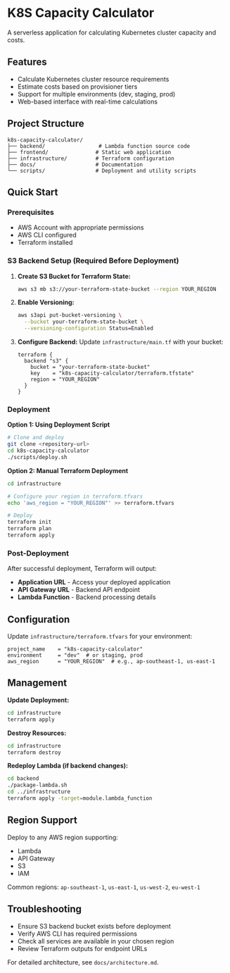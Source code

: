 # K8S Capacity Calculator

A serverless application for calculating Kubernetes cluster capacity and costs.

## Features
- Calculate Kubernetes cluster resource requirements
- Estimate costs based on provisioner tiers
- Support for multiple environments (dev, staging, prod)
- Web-based interface with real-time calculations

## Project Structure

```
k8s-capacity-calculator/
├── backend/                 # Lambda function source code
├── frontend/               # Static web application
├── infrastructure/         # Terraform configuration
├── docs/                   # Documentation
└── scripts/                # Deployment and utility scripts
```

## Quick Start

### Prerequisites
- AWS Account with appropriate permissions
- AWS CLI configured
- Terraform installed

### S3 Backend Setup (Required Before Deployment)

1. **Create S3 Bucket for Terraform State:**
   ```bash
   aws s3 mb s3://your-terraform-state-bucket --region YOUR_REGION
   ```

2. **Enable Versioning:**
   ```bash
   aws s3api put-bucket-versioning \
     --bucket your-terraform-state-bucket \
     --versioning-configuration Status=Enabled
   ```

3. **Configure Backend:**
   Update `infrastructure/main.tf` with your bucket:
   ```hcl
   terraform {
     backend "s3" {
       bucket = "your-terraform-state-bucket"
       key    = "k8s-capacity-calculator/terraform.tfstate"
       region = "YOUR_REGION"
     }
   }
   ```

### Deployment

**Option 1: Using Deployment Script**
```bash
# Clone and deploy
git clone <repository-url>
cd k8s-capacity-calculator
./scripts/deploy.sh
```

**Option 2: Manual Terraform Deployment**
```bash
cd infrastructure

# Configure your region in terraform.tfvars
echo 'aws_region = "YOUR_REGION"' >> terraform.tfvars

# Deploy
terraform init
terraform plan
terraform apply
```

### Post-Deployment

After successful deployment, Terraform will output:
- **Application URL** - Access your deployed application
- **API Gateway URL** - Backend API endpoint
- **Lambda Function** - Backend processing details

## Configuration

Update `infrastructure/terraform.tfvars` for your environment:
```hcl
project_name    = "k8s-capacity-calculator"
environment     = "dev"  # or staging, prod
aws_region      = "YOUR_REGION"  # e.g., ap-southeast-1, us-east-1
```

## Management

**Update Deployment:**
```bash
cd infrastructure
terraform apply
```

**Destroy Resources:**
```bash
cd infrastructure
terraform destroy
```

**Redeploy Lambda (if backend changes):**
```bash
cd backend
./package-lambda.sh
cd ../infrastructure
terraform apply -target=module.lambda_function
```

## Region Support

Deploy to any AWS region supporting:
- Lambda
- API Gateway  
- S3
- IAM

Common regions: `ap-southeast-1`, `us-east-1`, `us-west-2`, `eu-west-1`

## Troubleshooting

- Ensure S3 backend bucket exists before deployment
- Verify AWS CLI has required permissions
- Check all services are available in your chosen region
- Review Terraform outputs for endpoint URLs

For detailed architecture, see `docs/architecture.md`.